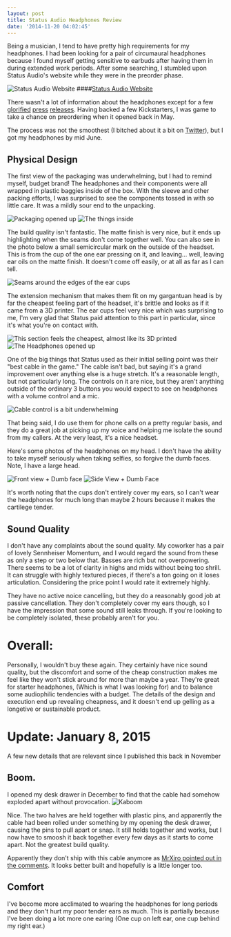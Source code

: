 ```yaml
---
layout: post
title: Status Audio Headphones Review
date: '2014-11-20 04:02:45'
---
```


Being a musician, I tend to have pretty high requirements for my headphones. I had been looking for a pair of circumaural headphones because I found myself getting sensitive to earbuds after having them in during extended work periods. After some searching, I stumbled upon Status Audio's website while they were in the preorder phase.

![Status Audio Website](/images/posts/imported/2014/Sep/Screen-Shot-2014-09-07-at-18-48-37-.png)
####[Status Audio Website](http://thestatusaudio.com/)


There wasn't a lot of information about the headphones except for a few [glorified](http://the-gadgeteer.com/2014/01/31/champagne-headphones-on-a-beer-budget/) [press](http://www.thesoundsensei.com/2014/02/03/anti-branding-headphones-status-audio/) [releases](http://www.prweb.com/releases/2014/01/prweb11536298.htm). Having backed a few Kickstarters, I was game to take a chance on preordering when it opened back in May.

The process was not the smoothest (I bitched about it a bit on [Twitter](https://twitter.com/GLucasRoe/status/474987701570396160)), but I got my headphones by mid June.

## Physical Design
The first view of the packaging was underwhelming, but I had to remind myself, budget brand! The headphones and their components were all wrapped in plastic baggies inside of the box. With the sleeve and other packing efforts, I was surprised to see the components tossed in with so little care. It was a mildly sour end to the unpacking.

![Packaging opened up](/images/posts/imported/2014/11/status-audio-1.jpg)
![The things inside](/images/posts/imported/2014/11/status-audio-2.jpg)

The build quality isn't fantastic. The matte finish is very nice, but it ends up highlighting when the seams don't come together well. You can also see in the photo below a small semicircular mark on the outside of the headset. This is from the cup of the one ear pressing on it, and leaving... well, leaving ear oils on the matte finish. It doesn't come off easily, or at all as far as I can tell.

![Seams around the edges of the ear cups](/images/posts/imported/2014/11/status-audio-4.jpg)

The extension mechanism that makes them fit on my gargantuan head is by far the cheapest feeling part of the headset, it's brittle and looks as if it came from a 3D printer. The ear cups feel very nice which was surprising to me, I'm very glad that Status paid attention to this part in particular, since it's what you're on contact with.

![This section feels the cheapest, almost like its 3D printed](/images/posts/imported/2014/11/status-audio-3.jpg)
![The Headphones opened up](/images/posts/imported/2014/11/status-audio-6.jpg)

One of the big things that Status used as their initial selling point was their "best cable in the game." The cable isn't bad, but saying it's a grand improvement over anything else is a huge stretch. It's a reasonable length, but not particularly long. The controls on it are nice, but they aren't anything outside of the ordinary 3 buttons you would expect to see on headphones with a volume control and a mic.

![Cable control is a bit underwhelming](/images/posts/imported/2014/11/status-audio-8.jpg)

That being said, I do use them for phone calls on a pretty regular basis, and they do a great job at picking up my voice and helping me isolate the sound from my callers. At the very least, it's a nice headset.

Here's some photos of the headphones on my head. I don't have the ability to take myself seriously when taking selfies, so forgive the dumb faces. Note, I have a large head.

![Front view + Dumb face](/images/posts/imported/2014/11/frontview.jpeg)
![Side View + Dumb Face](/images/posts/imported/2014/11/sideview.jpeg)

It's worth noting that the cups don't entirely cover my ears, so I can't wear the headphones for much long than maybe 2 hours because it makes the cartilege tender.

## Sound Quality
I don't have any complaints about the sound quality. My coworker has a pair of lovely Sennheiser Momentum, and I would regard the sound from these as only a step or two below that. Basses are rich but not overpowering. There seems to be a lot of clarity in highs and mids without being too shrill. It can struggle with highly textured pieces, if there's a ton going on it loses articulation. Considering the price point I would rate it extremely highly.

They have no active noice cancelling, but they do a reasonably good job at passive cancellation. They don't completely cover my ears though, so I have the impression that some sound still leaks through. If you're looking to be completely isolated, these probably aren't for you.

# Overall:
Personally, I wouldn't buy these again. They certainly have nice sound quality, but the discomfort and some of the cheap construction makes me feel like they won't stick around for more than maybe a year. They're great for starter headphones, (Which is what I was looking for) and to balance some audiophilic tendencies with a budget. The details of the design and execution end up revealing  cheapness, and it doesn't end up gelling as a longetive or sustainable product.

# Update: January 8, 2015
A few new details that are relevant since I published this back in November

## Boom.
I opened my desk drawer in December to find that the cable had somehow exploded apart without provocation.
![Kaboom](/images/posts/imported/2015/01/cable_essplode.jpg)

Nice. The two halves are held together with plastic pins, and apparently the cable had been rolled under something by my opening the desk drawer, causing the pins to pull apart or snap. It still holds together and works, but I now have to smoosh it back together every few days as it starts to come apart. Not the greatest build quality.

Apparently they don't ship with this cable anymore as [MrXiro pointed out in the comments](http://glucasroe.com/status-audio-headphones-review/#comment-1775155349). It looks better built and hopefully is a little longer too.

## Comfort
I've become more acclimated to wearing the headphones for long periods and they don't hurt my poor tender ears as much. This is partially because I've been doing a lot more one earing (One cup on left ear, one cup behind my right ear.)
